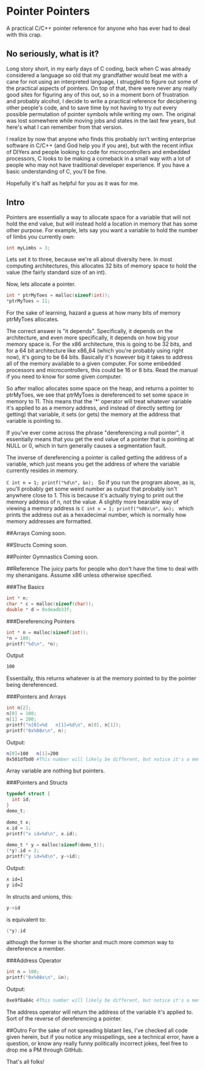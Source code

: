 # Pointer Pointers
A practical C/C++ pointer reference for anyone who has ever had to deal with this crap.

## No seriously, what is it?
Long story short, in my early days of C coding, back when C was already considered a language so old that my grandfather would beat me with a cane for not using an interpreted language, I struggled to figure out some of the practical aspects of pointers. On top of that, there were never any really good sites for figuring any of this out, so in a moment born of frustration and probably alcohol, I decide to write a practical reference for deciphering other people's code, and to save time by not having to try out every possible permutation of pointer symbols while writing my own. The original was lost somewhere while moving jobs and states in the last few years, but here's what I can remember from that version.

I realize by now that anyone who finds this probably isn't writing enterprise software in C/C++ (and God help you if you are), but with the recent influx of DIYers and people looking to code for microcontrollers and embedded processors, C looks to be making a comeback in a small way with a lot of people who may not have traditional developer experience. If you have a basic understanding of C, you'll be fine.

Hopefully it's half as helpful for you as it was for me.

## Intro
Pointers are essentially a way to allocate space for a variable that will not hold the end value, but will instead hold a location in memory that has some other purpose. For example, lets say you want a variable to hold the number of limbs you currently own:

```C
int myLimbs = 3;
```

Lets set it to three, because we're all about diversity here. In most computing architectures, this allocates 32 bits of memory space to hold the value (the fairly standard size of an int).

Now, lets allocate a pointer.

```C
int * ptrMyToes = malloc(sizeof(int));
*ptrMyToes = 11;
```

For the sake of learning, hazard a guess at how many bits of memory ptrMyToes allocates.

The correct answer is "it depends". Specifically, it depends on the architecture, and even more specifically, it depends on how big your memory space is. For the x86 architecture, this is going to be 32 bits, and for a 64 bit architecture like x86_64 (which you're probably using right now), it's going to be 64 bits. Basically it's however big it takes to address all of the memory available to a given computer. For some embedded processors and microcontrollers, this could be 16 or 8 bits. Read the manual if you need to know for some given computer.

So after malloc allocates some space on the heap, and returns a pointer to ptrMyToes, we see that ptrMyToes is dereferenced to set some space in memory to 11. This means that the '*' operator will treat whatever variable it's applied to as a memory address, and instead of directly setting (or getting) that variable, it sets (or gets) the memory at the address that variable is pointing to.

If you've ever come across the phrase "dereferencing a null pointer", it essentially means that you get the end value of a pointer that is pointing at NULL or 0, which in turn generally causes a segmentation fault.

The inverse of dereferencing a pointer is called getting the address of a variable, which just means you get the address of where the variable currently resides in memory. 

``C
int n = 1;
printf("%d\n", &n);
``
So if you run the program above, as is, you'll probably get some weird number as output that probably isn't anywhere close to 1. This is because it's actually trying to print out the memory address of n, not the value. A slightly more bearable way of viewing a memory address is
``C
int n = 1;
printf("%08x\n", &n);
``
which prints the address out as a hexadecimal number, which is normally how memory addresses are formatted.

##Arrays
Coming soon.

##Structs
Coming soon.

##Pointer Gymnastics
Coming soon.

##Reference
The juicy parts for people who don't have the time to deal with my shenanigans. Assume x86 unless otherwise specified.

###The Basics
```C 
int * n;
char * c = malloc(sizeof(char));
double * d = 0xdeadb33f;
```

###Dereferencing Pointers
```C
int * n = malloc(sizeof(int));
*n = 100;
printf("%d\n", *n);
```
Output
```bash
100
```

Essentially, this returns whatever is at the memory pointed to by the pointer being dereferenced.

###Pointers and Arrays
```C
int n[2];
n[0] = 100;
n[1] = 200;
printf("n[0]=%d   n[1]=%d\n", n[0], n[1]);
printf("0x%08x\n", n);
```

Output:
```bash
n[0]=100   n[1]=200
0x501dfbd0 #This number will likely be different, but notice it's a memory location.
```

Array variable are nothing but pointers.

###Pointers and Structs
```C
typedef struct {
  int id;
}
demo_t;
  
demo_t x;
x.id = 1;
printf("x id=%d\n", x.id);
  
demo_t * y = malloc(sizeof(demo_t));
(*y).id = 2;
printf("y id=%d\n", y->id);
```
Output:
```bash
x id=1
y id=2
```

In structs and unions, this:
```C
y->id
```
is equivalent to:
```C
(*y).id
```
although the former is the shorter and much more common way to dereference a member.

###Address Operator
```C
int n = 100;
printf("0x%08x\n", &n);
```

Output:
```bash
0xe9f8a84c #This number will likely be different, but notice it's a memory location.
```

The address operator will return the address of the variable it's applied to. Sort of the reverse of dereferencing a pointer.

##Outro
For the sake of not spreading blatant lies, I've checked all code given herein, but if you notice any misspellings, see a technical error, have a question, or know any really funny politically incorrect jokes, feel free to drop me a PM through GitHub. 

That's all folks!
